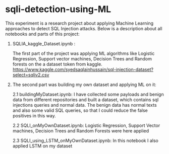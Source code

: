 # sqli-detection-using-ML
This experiment is a research project about applying Machine Learning approaches to detect SQL Injection attacks. Below is a description about all notebooks and parts of this project:  
1. SQLIA_kaggle_Dataset.ipynb :

   The first part of the project was applying ML algorithms like Logistic Regression, Support vector machines, Decision Trees and Random forests on the a dataset token from kaggle. https://www.kaggle.com/syedsaqlainhussain/sql-injection-dataset?select=sqliv2.csv

2. The second part was building my own dataset and applying ML on it:

    2.1 buildingMyDataset.ipynb:
    I have collected some payloads and benign data from different repositories and built a dataset, which contains sql injections queries and normal data. The benign data has normal texts and also some valid SQL queries, so that I could reduce the false positives in this way.
  
    2.2 SQLI_onMyOwnDataset.ipynb:
    Logistic Regression, Support Vector machines, Decision Trees and Random Forests were here applied 
    
    2.3 SQLI_using_LSTM_onMyOwnDataset.ipynb:
    In this notebook I also applied LSTM on my dataset
